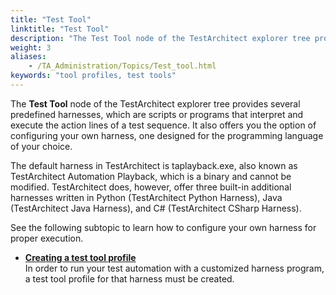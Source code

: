 ```yaml
--- 
title: "Test Tool"
linktitle: "Test Tool"
description: "The Test Tool node of the TestArchitect explorer tree provides several predefined harnesses, which are scripts or programs that interpret and execute the action lines of a test sequence. It also offers you the option of configuring your own harness, one designed for the programming language of your choice."
weight: 3
aliases: 
    - /TA_Administration/Topics/Test_tool.html
keywords: "tool profiles, test tools"
---
```


The **Test Tool** node of the TestArchitect explorer tree provides several predefined harnesses, which are scripts or programs that interpret and execute the action lines of a test sequence. It also offers you the option of configuring your own harness, one designed for the programming language of your choice.

The default harness in TestArchitect is taplayback.exe, also known as TestArchitect Automation Playback, which is a binary and cannot be modified. TestArchitect does, however, offer three built-in additional harnesses written in Python \(TestArchitect Python Harness\), Java \(TestArchitect Java Harness\), and C\# \(TestArchitect CSharp Harness\).

See the following subtopic to learn how to configure your own harness for proper execution.

-   **[Creating a test tool profile](/administration-guide/tool-profiles/test-tool/creating-a-test-tool-profile)**  
In order to run your test automation with a customized harness program, a test tool profile for that harness must be created.



